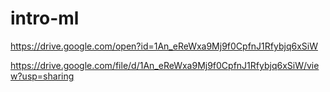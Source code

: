 # intro-ml

https://drive.google.com/open?id=1An_eReWxa9Mj9f0CpfnJ1Rfybjq6xSiW

https://drive.google.com/file/d/1An_eReWxa9Mj9f0CpfnJ1Rfybjq6xSiW/view?usp=sharing
